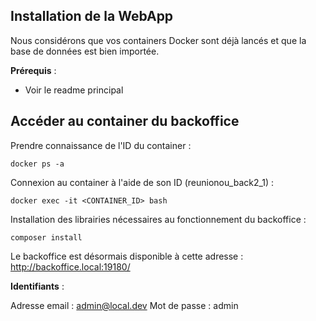 ## Installation de la WebApp

Nous considérons que vos containers Docker sont déjà lancés et que la base de données est bien importée.

**Prérequis** :

- Voir le readme principal

## Accéder au container du backoffice

Prendre connaissance de l'ID du container :

    docker ps -a

Connexion au container à l'aide de son ID (reunionou_back2_1) :

    docker exec -it <CONTAINER_ID> bash

Installation des librairies nécessaires au fonctionnement du backoffice :

    composer install

Le backoffice est désormais disponible à cette adresse : http://backoffice.local:19180/

**Identifiants** :

Adresse email : admin@local.dev
Mot de passe : admin